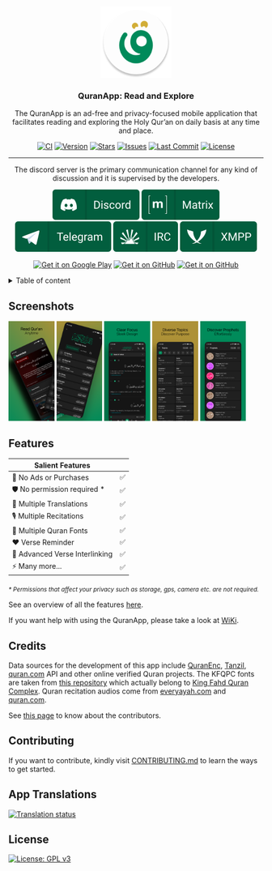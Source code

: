 <div align="center">

<img src="/app/src/main/res/mipmap-xxxhdpi/icon_launcher_round.png" alt='QuranApp logo' height="140"/>

### QuranApp: Read and Explore

The QuranApp is an ad-free and privacy-focused mobile application that facilitates reading and exploring the Holy Qur’an on daily basis at any time and place.

[![CI](https://github.com/AlfaazPlus/QuranApp/actions/workflows/ci.yml/badge.svg)](https://github.com/AlfaazPlus/QuranApp/actions/workflows/ci.yml)
[![Version](https://img.shields.io/github/v/release/AlfaazPlus/QuranApp?include_prereleases&sort=semver&color=025e3e&style=flat-square)](https://github.com/AlfaazPlus/QuranApp/releases/latest)
[![Stars](https://img.shields.io/github/stars/AlfaazPlus/QuranApp?color=025e3e&style=flat-square)](https://github.com/AlfaazPlus/QuranApp/stargazers)
[![Issues](https://img.shields.io/github/issues/AlfaazPlus/QuranApp?color=025e3e&style=flat-square)](https://github.com/AlfaazPlus/QuranApp/issues)
[![Last Commit](https://img.shields.io/github/last-commit/AlfaazPlus/QuranApp?color=025e3e&style=flat-square)](https://github.com/AlfaazPlus/QuranApp/commits/master)
[![License](https://img.shields.io/github/license/AlfaazPlus/QuranApp?color=025e3e&style=flat-square)](https://github.com/AlfaazPlus/QuranApp/blob/master/LICENSE)

<hr />

The discord server is the primary communication channel for any kind of discussion and it is supervised by the developers.

[![Discord](repo_assets/widgets/discord.svg)](https://discord.com/invite/vtutnwzxRb)
[![Matrix](repo_assets/widgets/matrix.svg)](https://matrix.to/#/#quranapp:matrix.org)
[![Telegram](repo_assets/widgets/telegram.svg)](https://t.me/thequranapp)
[![IRC](repo_assets/widgets/irc.svg)](https://web.libera.chat/#qaranapp)
[![XMPP](repo_assets/widgets/xmpp.svg)](xmpp:quranapp@conference.projectsegfau.lt)

[<img src="https://play.google.com/intl/en_us/badges/static/images/badges/en_badge_web_generic.png"
alt='Get it on Google Play'
height="80">](https://play.google.com/store/apps/details?id=com.quranapp.android)
[<img src="https://gitlab.com/IzzyOnDroid/repo/-/raw/master/assets/IzzyOnDroid.png"
      alt='Get it on GitHub'
      height="80">](https://apt.izzysoft.de/fdroid/index/apk/com.quranapp.android)
[<img src="https://user-images.githubusercontent.com/69304392/148696068-0cfea65d-b18f-4685-82b5-329a330b1c0d.png"
      alt='Get it on GitHub'
      height="80">](https://github.com/alfaazplus/quranapp/releases/latest)
</div>

<div align="left">

<details>
<summary>Table of content</summary>

- [Screenshots](#screenshots)
- Features
  - [Highlights](#features)
  - [All features](/FEATURES.md)
- [Credits](#credits)
- Contribute
  - [Contributing](#contributing)
  - [Contributors](/CONTRIBUTORS.md)
- [Wiki](https://github.com/AlfaazPlus/QuranApp/wiki)
- [Roadmap](https://github.com/AlfaazPlus/QuranApp/wiki/Roadmap)
- [License](/LICENSE)
</details>

## Screenshots

<div style="width:100%;">
      <img src="fastlane/metadata/android/en-US/images/phoneScreenshots/Screenshot_1.png" alt='Screenshot 1' width='18%' />
      <img src="fastlane/metadata/android/en-US/images/phoneScreenshots/Screenshot_2.png" alt='Screenshot 2' width='18%' />
      <img src="fastlane/metadata/android/en-US/images/phoneScreenshots/Screenshot_3.png" alt='Screenshot 3' width='18%' />
      <img src="fastlane/metadata/android/en-US/images/phoneScreenshots/Screenshot_4.png" alt='Screenshot 4' width='18%' />
      <img src="fastlane/metadata/android/en-US/images/phoneScreenshots/Screenshot_5.png" alt='Screenshot 5' width='18%' />
  </div>

## Features

| Salient Features               |     |
|--------------------------------|-----|
| 🚫 No Ads or Purchases         | ✅   |
| 🛡️ No permission required *     | ✅   |
| 📙 Multiple Translations       | ✅   |
| 🎙️ Multiple Recitations       | ✅   |
| 🎨 Multiple Quran Fonts        | ✅   |
| ❤️ Verse Reminder               | ✅   |
| 🔗 Advanced Verse Interlinking | ✅   |
| ⚡ Many more...                 | ✅   |
      
<sub>_* Permissions that affect your privacy such as storage, gps, camera etc. are not required._</sub>
      
See an overview of all the features [here](/FEATURES.md).

If you want help with using the QuranApp, please take a look at [WiKi](https://github.com/AlfaazPlus/QuranApp/wiki).

## Credits

Data sources for the development of this app include [QuranEnc](https://quranenc.com/en/home), [Tanzil](https://tanzil.net/), [quran.com](https://quran.com/) API and other online verified Quran projects. The KFQPC fonts are taken from [this repository](https://github.com/mustafa0x/qpc-fonts) which actually belong to [King Fahd Quran Complex](https://qurancomplex.gov.sa/). Quran recitation audios come from [everyayah.com](https://everyayah.com/) and [quran.com](https://quran.com/).

See [this page](/CONTRIBUTORS.md) to know about the contributors.

## Contributing

If you want to contribute, kindly visit [CONTRIBUTING.md](/CONTRIBUTING.md) to learn the ways to get started.

## App Translations
<a href="https://hosted.weblate.org/projects/QuranApp/#components">
<img src="https://hosted.weblate.org/widgets/QuranApp/-/QuranApp/horizontal-auto.svg" alt="Translation status" />
</a>

## License

[![License: GPL v3](https://img.shields.io/badge/License-GPLv3-blue.svg)](/LICENSE)

</div>
